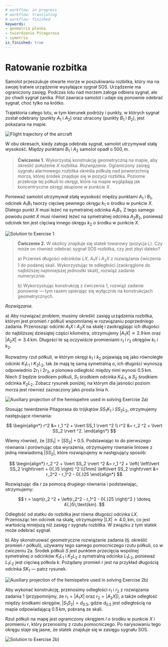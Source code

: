 ```yaml
---
# workflow: in progress
# workflow: translating
# workflow: finished
keywords:
- geometria płaska
- twierdzenie Pitagorasa
- symetria
is_finished: true
---
```



# Ratowanie rozbitka

Samolot przeszukuje otwarte morze w poszukiwaniu rozbitka, który ma na swojej tratwie urządzenie wysyłające sygnał SOS.
Urządzenie ma ograniczony zasięg. Podczas lotu nad morzem załoga odbiera sygnał, ale po chwili sygnał zanika. Pilot zawraca samolot i udaje się ponownie odebrać sygnał, choć tylko na krótko.

Trajektoria całego lotu, w tym kierunek podróży i punkty, w których sygnał został odebrany (punkty $A_1$ i $A_2$) oraz utracony (punkty $B_1$ i $B_2$), jest pokazana na mapie.

![Flight trajectory of the aircraft](math4you_00043_01.svg)

W obu okresach, kiedy załoga odebrała sygnał, samolot utrzymywał stałą wysokość.
Między punktami $B_1$ i $A_2$ samolot opadł o $500,\text{m}$.

> **Ćwiczenie 1.** Wykorzystaj konstrukcję geometryczną na mapie, aby określić położenie $X$ rozbitka.
*Rozwiązanie.* Ograniczony zasięg sygnału alarmowego rozbitka określa półkulę nad powierzchnią morza, której środek znajduje się w pozycji rozbitka. Poziome przekroje tej półkuli to okręgi, które na mapie wyglądają jak koncentryczne okręgi skupione w punkcie $X$. 

Ponieważ samolot utrzymywał stałą wysokość między punktami $A_1$ i $B_1$, odcinek $A_1B_1$ tworzy cięciwę pewnego okręgu $k_1$ o środku w punkcie $X$. Dlatego punkt $X$ musi leżeć na symetralnej odcinka $A_1B_1$.
Z tego samego powodu punkt $X$ musi również leżeć na symetralnej odcinka $A_2B_2$, ponieważ odcinek ten jest cięciwą innego okręgu $k_2$ o środku w punkcie $X$.

![Solution to Exercise 1](math4you_00043_02.svg)

> **Ćwiczenie 2.** W okolicy znajduje się statek towarowy (pozycja $L$).
> Czy może on również odebrać sygnał SOS rozbitka, czy jest zbyt daleko?
>
> a) Przenieś długości odcinków $LX$, $A_1X$ i $A_2X$ z rozwiązania ćwiczenia 1 do podanej skali. Wykorzystując te odległości (zaokrąglone do najbliższej najmniejszej jednostki skali), rozwiąż zadanie numerycznie.
> 
> b) Wykorzystując konstrukcję z ćwiczenia 1, rozwiąż zadanie ponownie — tym razem opierając się wyłącznie na konstrukcjach geometrycznych.


*Rozwiązanie.*

a) Aby rozwiązać problem, musimy określić zasięg urządzenia rozbitka, którym jest promień $r$ półkuli wspomnianej w rozwiązaniu poprzedniego zadania. 
Przenosząc odcinki $A_1X$ i $A_2X$ na skalę i zaokrąglając ich długości do najbliższej dziesiątej części kilometra, otrzymujemy $\lvert A_1X \rvert \doteq 2{.}9\,\text{km}$ oraz $\lvert A_2X \rvert \doteq 3{.}4\,\text{km}$. Długości te są oczywiście promieniami $r_1$ i $r_2$ okręgów $k_1$ i $k_2$.

Rozważmy rzut półkuli, w którym okręgi $k_1$ i $k_2$ pojawiają się jako równoległe odcinki $K_1L_1$ i $K_2L_2$, tak że mają tę samą symetralną $o$, ich długości wynoszą odpowiednio $2r_1$ i $2r_2$, a pionowa odległość między nimi wynosi $0{.}5\,\text{km}$.
Niech $S$ będzie środkiem półkuli, $S_1$ środkiem odcinka $K_1L_1$, a $S_2$ środkiem odcinka $K_2L_2$. Zobacz rysunek poniżej, na którym dla jasności poziom morza jest również zaznaczony jako prosta linia $h$.


![Auxiliary projection of the hemispehre used in solving Exercise 2a)](math4you_00043_03.svg)

Stosując twierdzenie Pitagorasa do trójkątów $SS_1K_1$ i $SS_2L_2$, otrzymujemy następujące równania:

$$
\begin{align*}
r^2 &= r_1 ^2 + \lvert SS_1 \rvert ^2 \\
r^2 &= r_2 ^2 + \lvert SS_2 \rvert ^2.
\end{align*}
$$

Wiemy również, że $\lvert SS_1 \rvert = \lvert SS_2 \rvert + 0{.}5$. 
Podstawiając to do pierwszego równania i porównując oba wyrażenia, otrzymujemy równanie liniowe z jedną niewiadomą $\lvert SS_2 \rvert$, które rozwiązujemy w następujący sposób:

$$
\begin{align*}
r_2 ^2 + \lvert SS_2 \rvert ^2 &= r_1 ^2 + \left( \left\lvert SS_2 \right\rvert + 0{.}5 \right) ^2 \\[1mm]
\left\lvert SS_2 \right\rvert &=  r_2^2 - r_1^2 - 0{.}25
\end{align*}
$$

Rozwiązując dla $r$ za pomocą drugiego równania i podstawiając, otrzymujemy:

$$
r = \sqrt{r_2 ^2 + \left(r_2^2 - r_1^2 - 0{.}25 \right)^2 } \doteq 4{.}5\,\text{km}.
$$

Odległość od statku do rozbitka jest równa długości odcinka $LX$.
Przenosząc ten odcinek na skalę, otrzymujemy $\lvert LX \rvert \doteq 4{.}0,\text{km}$,
co jest wartością mniejszą niż zasięg $r$ sygnału rozbitka.
W związku z tym statek może odebrać sygnał.

b) Aby skonstruować geometryczne rozwiązanie zadania (tj. określić promień $r$ półkuli), używamy tego samego pomocniczego rzutu półkuli, co w ćwiczeniu 2a. 
Środek półkuli $S$ jest punktem przecięcia wspólnej symetralnej $o$ odcinków $K_1L_1$ i $K_2L_2$ z symetralną odcinka $L_1L_2$, ponieważ $L_1L_2$ jest cięciwą półkola $k$. Pożądany promień $r$ jest na przykład długością odcinka $SK_1$ — patrz rysunek.

![Auxiliary projection of the hemispehre used in solving Exercise 2b)](math4you_00043_04.svg)

Aby wykonać konstrukcję, przenosimy odległości $r_1$ i $r_2$ z rozwiązania zadania 1 (przypomnijmy, że $r_1=\lvert A_1X\rvert$ oraz $r_2=\lvert A_2X\rvert$), a także odległość między środkami okręgów, $|S_1S_2|=d_{0{.}5}$, gdzie $d_{0{.}5}$ jest odległością na mapie odpowiadającą $0{.}5\,\text{km}$, pobraną ze skali.

Rzut półkuli na mapę jest ograniczony okręgiem $l$ o środku w punkcie $X$ i promieniu $r$, który przenosimy z rzutu pomocniczego.
Po narysowaniu tego okręgu staje się jasne, że statek znajduje się w zasięgu sygnału SOS.

![Solution to Exercise 2b)](math4you_00043_05.svg)


